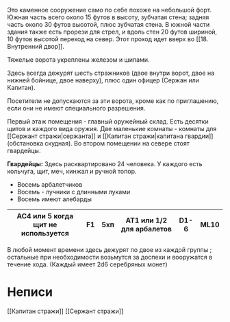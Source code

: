 Это каменное сооружение само по себе похоже на небольшой форт. Южная часть всего около 15 футов в высоту, зубчатая стена; задняя часть около 30 футов высотой, плюс зубчатая стена. В южной части здания также есть прорези для стрел, и вдоль стен 20 футов шириной, 10 футов высотой переход на север. Этот проход идет вверх во [[18. Внутренний двор]].

Тяжелые ворота укреплены железом и шипами. 

Здесь всегда дежурят шесть стражников (двое внутри ворот, двое на нижней бойнице, двое наверху), плюс один офицер (Сержан или Капитан).

Посетители не допускаются за эти ворота, кроме как по приглашению, если они  не имеют специального разрешения.

Первый этаж помещения - главный оружейный склад. Есть десятки щитов и каждого вида оружия. Две маленькие комнаты - комнаты для [[Сержант стражи|сержанта]] и [[Капитан стражи|капитана гвардии]] (обстановка скудная). Во втором помещении на севере стоят гвардейцы.

**Гвардейцы:** 
Здесь расквартировано 24 человека. У каждого есть кольчуга, щит, меч, кинжал и ручной топор. 
- Восемь арбалетчиков
- Восемь - лучники с длинными луками
- Восемь имеют алебарды

AC4 или 5 когда щит не используется|F1|5хп|AT1 или 1/2 для арбалетов|D1-6|ML10
-----------------------------------|--|---|-------------------------|----|----
В любой момент времени здесь дежурят по двое из каждой группы ; остальные при необходимости возьмутся за доспехи и вооружатся в течение хода. (Каждый имеет 2d6 серебряных монет)

# Неписи
[[Капитан стражи]]
[[Сержант стражи]]